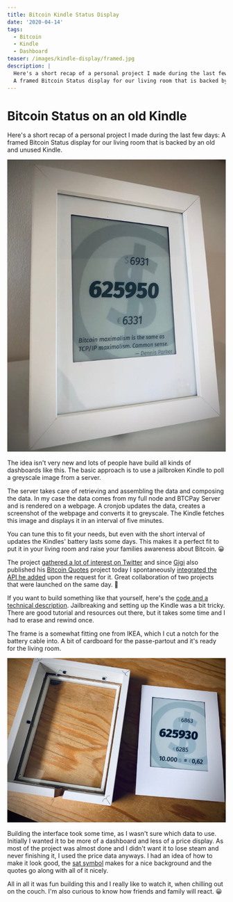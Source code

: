 ```yaml
---
title: Bitcoin Kindle Status Display
date: '2020-04-14'
tags:
  - Bitcoin
  - Kindle
  - Dashboard
teaser: /images/kindle-display/framed.jpg
description: |
  Here's a short recap of a personal project I made during the last few days:
  A framed Bitcoin Status display for our living room that is backed by an old and unused Kindle.
---
```

# Bitcoin Status on an old Kindle

Here's a short recap of a personal project I made during the last few days:
A framed Bitcoin Status display for our living room that is backed by an old and unused Kindle.

<div class="image image--left">

![Framed Bitcoin Status Display](/images/kindle-display/framed.jpg)

</div>

The idea isn't very new and lots of people have build all kinds of dashboards like this.
The basic approach is to use a jailbroken Kindle to poll a greyscale image from a server.

The server takes care of retrieving and assembling the data and composing the data.
In my case the data comes from my full node and BTCPay Server and is rendered on a webpage.
A cronjob updates the data, creates a screenshot of the webpage and converts it to greyscale.
The Kindle fetches this image and displays it in an interval of five minutes.

You can tune this to fit your needs, but even with the short interval of updates the Kindles' battery lasts some days.
This makes it a perfect fit to put it in your living room and raise your families awareness about Bitcoin. 😀

The project [gathered a lot of interest on Twitter](https://twitter.com/DennisReimann/status/1249955251681202176)
and since [Gigi](https://twitter.com/dergigi) also published his [Bitcoin Quotes](https://bitcoin-quotes.com)
project today I spontaneously [integrated the API he added](https://twitter.com/dergigi/status/1250060070039289860)
upon the request for it.
Great collaboration of two projects that were launched on the same day. 🚀

If you want to build something like that yourself, here's the [code and a technical description](https://github.com/dennisreimann/kindle-display/).
Jailbreaking and setting up the Kindle was a bit tricky.
There are good tutorial and resources out there, but it takes some time and I had to erase and rewind once.

The frame is a somewhat fitting one from IKEA, which I cut a notch for the battery cable into.
A bit of cardboard for the passe-partout and it's ready for the living room.

![A look inside: Framing the Kindle](/images/kindle-display/framing.jpg)

Building the interface took some time, as I wasn't sure which data to use.
Initially I wanted it to be more of a dashboard and less of a price display.
As most of the project was almost done and I didn't want it to lose steam and never finishing it, I used the price data anyways.
I had an idea of how to make it look good, the [sat symbol](https://github.com/bitficus/theSat/) makes for a nice background and the quotes go along with all of it nicely.

All in all it was fun building this and I really like to watch it, when chilling out on the couch.
I'm also curious to know how friends and family will react. 😀
